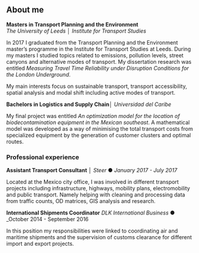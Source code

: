 ## About me


**Masters in Transport Planning and the Environment**  
_The University of Leeds_ │ _Institute for Transport Studies_

In 2017 I graduated from the Transport Planning and the Environment master’s programme in the Institute for 
Transport Studies at Leeds. During my masters I studied topics related to emissions, pollution levels, street canyons and alternative modes of transport.
My dissertation research was entitled _Measuring Travel Time Reliability under Disruption Conditions for the London Underground_.
	
My main interests focus on sustainable transport, transport accessibility, spatial analysis and modal shift including active modes
of transport.

**Bachelors in Logistics and Supply Chain**│ 
_Universidad del Caribe_

My final project was entitled _An optimization model for the location of biodecontamination equipment in the Mexican southeast_. A mathematical model was developed as a way of minimising the total transport costs from specialized equipment by the generation of customer clusters and optimal routes.

### Professional experience

**Assistant Transport Consultant** │
_Steer_ ● _January 2017 - July 2017_

Located at the Mexico city office, I was involved in different transport projects including infrastructure, highways, mobility plans, electromobility and public transport. Namely helping with cleaning and processing data from traffic counts, OD matrices, GIS analysis and research.

**International Shipments Coordinator**
_DLK International Business_ ● _October 2014 - September 2016

In this position my responsibilities were linked to coordinating air and maritime shipments and the supervision of customs clearance for different import and export projects.

